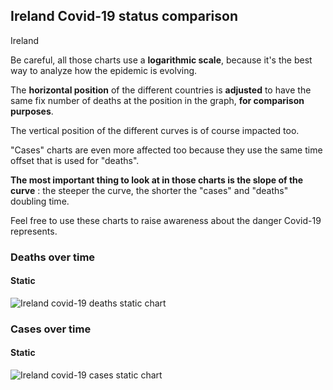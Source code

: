 ## Ireland Covid-19 status comparison 

Ireland



Be careful, all those charts use a **logarithmic scale**, because it's the best way to analyze how the epidemic is evolving.
 
The **horizontal position** of the different countries is **adjusted** to have the same fix number of deaths at the position in the graph, **for comparison purposes**.

The vertical position of the different curves is of course impacted too.

"Cases" charts are even more affected too because they use the same time offset that is used for "deaths".

**The most important thing to look at in those charts is the slope of the curve** : the steeper the curve, the shorter the "cases" and "deaths" doubling time.

Feel free to use these charts to raise awareness about the danger Covid-19 represents. 


 
### Deaths over time
 
#### Static
![Ireland covid-19 deaths static chart](https://raw.githubusercontent.com/madlag/coronavirus_study/master/notebooks/graphs/2020-03-25/countries/Ireland/2020-03-25_Ireland_deaths.png "Ireland covid-19 deaths static chart")   

 
### Cases over time
 
#### Static
![Ireland covid-19 cases static chart](https://raw.githubusercontent.com/madlag/coronavirus_study/master/notebooks/graphs/2020-03-25/countries/Ireland/2020-03-25_Ireland_cases.png "Ireland covid-19 cases static chart")   

